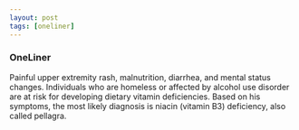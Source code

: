 ```yaml
---
layout: post
tags: [oneliner]
---
```



### OneLiner

Painful upper extremity rash, malnutrition, diarrhea, and mental status changes. Individuals who are homeless or affected by alcohol use disorder are at risk for developing dietary vitamin deficiencies. Based on his symptoms, the most likely diagnosis is niacin (vitamin B3) deficiency, also called pellagra.
